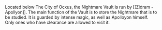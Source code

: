 Located below The City of Ocxus, the Nightmare Vault is run by [[Zidram - Apollyon]]. The main function of the Vault is to store the Nightmare that is to be studied. It is guarded by intense magic, as well as Apolloyon himself. Only ones who have clearance are allowed to visit it. 